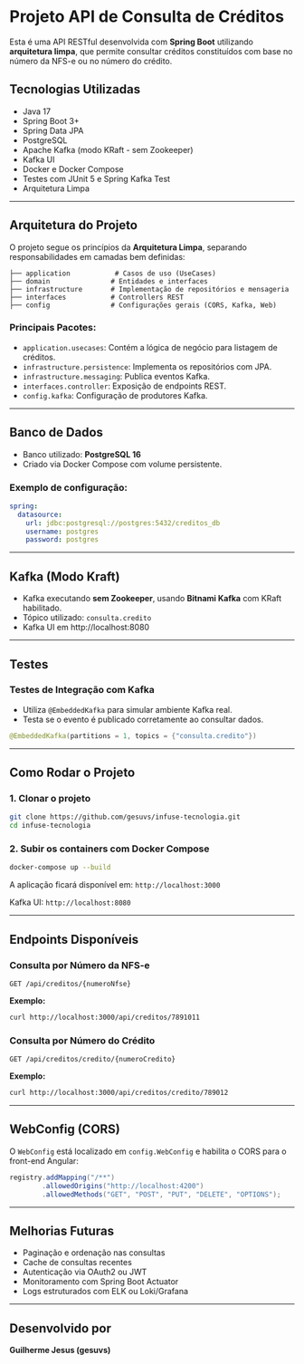 # Projeto API de Consulta de Créditos

Esta é uma API RESTful desenvolvida com **Spring Boot** utilizando **arquitetura limpa**, que permite consultar créditos constituídos com base no número da NFS-e ou no número do crédito.

## Tecnologias Utilizadas

- Java 17
- Spring Boot 3+
- Spring Data JPA
- PostgreSQL
- Apache Kafka (modo KRaft - sem Zookeeper)
- Kafka UI
- Docker e Docker Compose
- Testes com JUnit 5 e Spring Kafka Test
- Arquitetura Limpa

---

## Arquitetura do Projeto

O projeto segue os princípios da **Arquitetura Limpa**, separando responsabilidades em camadas bem definidas:

```
├── application           # Casos de uso (UseCases)
├── domain               # Entidades e interfaces
├── infrastructure       # Implementação de repositórios e mensageria
├── interfaces           # Controllers REST
├── config               # Configurações gerais (CORS, Kafka, Web)
```

### Principais Pacotes:
- `application.usecases`: Contém a lógica de negócio para listagem de créditos.
- `infrastructure.persistence`: Implementa os repositórios com JPA.
- `infrastructure.messaging`: Publica eventos Kafka.
- `interfaces.controller`: Exposição de endpoints REST.
- `config.kafka`: Configuração de produtores Kafka.

---

## Banco de Dados
- Banco utilizado: **PostgreSQL 16**
- Criado via Docker Compose com volume persistente.

### Exemplo de configuração:
```yaml
spring:
  datasource:
    url: jdbc:postgresql://postgres:5432/creditos_db
    username: postgres
    password: postgres
```

---

## Kafka (Modo Kraft)

- Kafka executando **sem Zookeeper**, usando **Bitnami Kafka** com KRaft habilitado.
- Tópico utilizado: `consulta.credito`
- Kafka UI em http://localhost:8080

---

## Testes

### Testes de Integração com Kafka

- Utiliza `@EmbeddedKafka` para simular ambiente Kafka real.
- Testa se o evento é publicado corretamente ao consultar dados.

```java
@EmbeddedKafka(partitions = 1, topics = {"consulta.credito"})
```

---

## Como Rodar o Projeto

### 1. Clonar o projeto
```bash
git clone https://github.com/gesuvs/infuse-tecnologia.git
cd infuse-tecnologia
```

### 2. Subir os containers com Docker Compose
```bash
docker-compose up --build
```

A aplicação ficará disponível em: `http://localhost:3000`

Kafka UI: `http://localhost:8080`

---

## Endpoints Disponíveis

### Consulta por Número da NFS-e
```
GET /api/creditos/{numeroNfse}
```
**Exemplo:**
```bash
curl http://localhost:3000/api/creditos/7891011
```

### Consulta por Número do Crédito
```
GET /api/creditos/credito/{numeroCredito}
```
**Exemplo:**
```bash
curl http://localhost:3000/api/creditos/credito/789012
```

---

## WebConfig (CORS)

O `WebConfig` está localizado em `config.WebConfig` e habilita o CORS para o front-end Angular:

```java
registry.addMapping("/**")
        .allowedOrigins("http://localhost:4200")
        .allowedMethods("GET", "POST", "PUT", "DELETE", "OPTIONS");
```

---

## Melhorias Futuras

- Paginação e ordenação nas consultas
- Cache de consultas recentes
- Autenticação via OAuth2 ou JWT
- Monitoramento com Spring Boot Actuator
- Logs estruturados com ELK ou Loki/Grafana

---

## Desenvolvido por
**Guilherme Jesus (gesuvs)**

